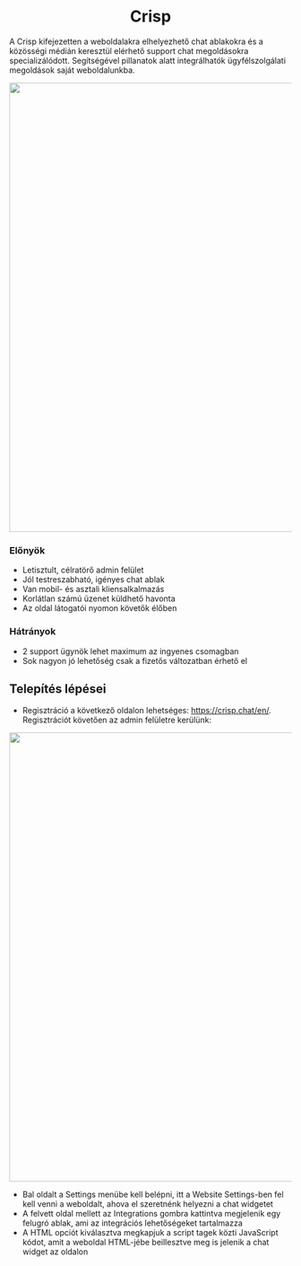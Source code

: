 ﻿# <center>Crisp</center>

A Crisp kifejezetten a weboldalakra elhelyezhető chat ablakokra és a közösségi médián keresztül elérhető support chat megoldásokra specializálódott. Segítségével pillanatok alatt integrálhatók ügyfélszolgálati megoldások saját weboldalunkba.

<p align="center">
    <img src="images\crisp1.png" width="800" />
</p>

### Előnyök

- Letisztult, célratörő admin felület
- Jól testreszabható, igényes chat ablak
- Van mobil- és asztali kliensalkalmazás
- Korlátlan számú üzenet küldhető havonta
- Az oldal látogatói nyomon követők élőben

### Hátrányok

- 2 support ügynök lehet maximum az ingyenes csomagban
- Sok nagyon jó lehetőség csak a fizetős változatban érhető el

## Telepítés lépései

- Regisztráció a következő oldalon lehetséges: https://crisp.chat/en/. Regisztrációt követően az admin felületre kerülünk:

<p align="center">
    <img src="images\crisp2.png" width="800" />
</p>

- Bal oldalt a Settings menübe kell belépni, itt a Website Settings-ben fel kell venni a weboldalt, ahova el szeretnénk helyezni a chat widgetet
- A felvett oldal mellett az Integrations gombra kattintva megjelenik egy felugró ablak, ami az integrációs lehetőségeket tartalmazza
- A HTML opciót kiválasztva megkapjuk a script tagek közti JavaScript kódot, amit a weboldal HTML-jébe beillesztve meg is jelenik a chat widget az oldalon
